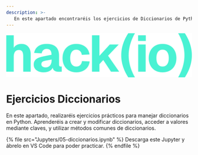 ```yaml
---
description: >-
   En este apartado encontraréis los ejercicios de Diccionarios de Python.
---
```


<div style="text-align: center;">
  <img src="https://github.com/Hack-io-Data/Imagenes/blob/main/01-LogosHackio/logo_celeste@4x.png?raw=true" alt="logo hack(io)" />
</div>

# Ejercicios Diccionarios

En este apartado, realizaréis ejercicios prácticos para manejar diccionarios en Python. Aprenderéis a crear y modificar diccionarios, acceder a valores mediante claves, y utilizar métodos comunes de diccionarios. 


{% file src="Jupyters/05-diccionarios.ipynb" %}
Descarga este Jupyter y ábrelo en VS Code para poder practicar.
{% endfile %}
